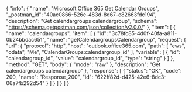 {
  "info": {
    "name": "Microsoft Office 365 Get Calendar Groups",
    "_postman_id": "40ac0866-526e-483d-8d67-c82663fdc194",
    "description": "Get calendargroups calendargroup",
    "schema": "https://schema.getpostman.com/json/collection/v2.0.0/"
  },
  "item": [
    {
      "name": "calendargroups",
      "item": [
        {
          "id": "3c78fc85-4d0f-40fa-a811-0b24bbdac651",
          "name": "getCalendargroupsCalendargroup",
          "request": {
            "url": {
              "protocol": "http",
              "host": "outlook.office365.com",
              "path": [
                "ews",
                "odata",
                "Me",
                "CalendarGroups:calendargroup_id"
              ],
              "variable": [
                {
                  "id": "calendargroup_id",
                  "value": "calendargroup_id",
                  "type": "string"
                }
              ]
            },
            "method": "GET",
            "body": {
              "mode": "raw"
            },
            "description": "Get calendargroups calendargroup"
          },
          "response": [
            {
              "status": "OK",
              "code": 200,
              "name": "Response_200",
              "id": "622ff82d-d425-42e6-8dc3-06a7fb292d54"
            }
          ]
        }
      ]
    }
  ]
}